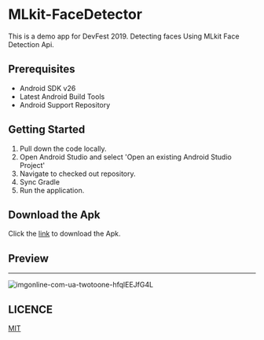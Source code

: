 # MLkit-FaceDetector
This is a demo app for DevFest 2019. Detecting faces Using MLkit Face Detection Api.

Prerequisites
--------------

- Android SDK v26
- Latest Android Build Tools
- Android Support Repository

## Getting Started

1.  Pull down the code locally.
2.  Open Android Studio and select 'Open an existing Android Studio Project'
3.  Navigate to checked out repository.
4.  Sync Gradle
5.  Run the application.

## Download the Apk

Click the [link](https://gofile.io/?c=kVeUYO) to download the Apk.




## Preview
------------

![imgonline-com-ua-twotoone-hfqlEEJfG4L](https://user-images.githubusercontent.com/40062131/69495423-018d8c80-0ed8-11ea-9177-cf910e62a5b0.jpg)


## LICENCE

[MIT](https://opensource.org/licenses/MIT)
